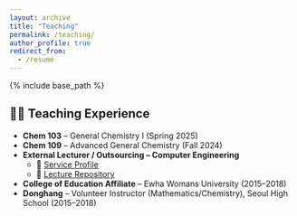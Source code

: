 ```yaml
---
layout: archive
title: "Teaching"
permalink: /teaching/
author_profile: true
redirect_from:
  - /resume
---
```


{% include base_path %}


## 🧑‍🏫 Teaching Experience

- **Chem 103** – General Chemistry I (Spring 2025)  
- **Chem 109** – Advanced General Chemistry (Fall 2024)  
- **External Lecturer / Outsourcing – Computer Engineering** 
  - 🔗 [Service Profile](https://soomgo.com/profile/users/12391091?from=my_info_preview)  
  - 📂 [Lecture Repository](https://github.com/hkohoh)  
- **College of Education Affiliate** – Ewha Womans University (2015–2018)  
- **Donghang** – Volunteer Instructor (Mathematics/Chemistry), Seoul High School (2015–2018)
